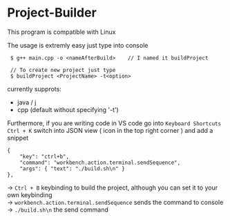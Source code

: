 # Project-Builder

This program is compatible with Linux

The usage is extremly easy just type into console
```
 $ g++ main.cpp -o <nameAfterBuild>    // I named it buildProject

 // To create new project just type
 $ buildProject <ProjectName> -t<option>
```
currently supprots:
 - java / j
 - cpp (default without specifying '-t')

Furthermore, if you are writing code in VS code go into ```Keyboard Shortcuts``` ``` Ctrl + K ```
switch into JSON view ( icon in the top right corner ) and add a snippet
```
{
    "key": "ctrl+b", 
    "command": "workbench.action.terminal.sendSequence",
    "args": { "text": "./build.sh\n" }
},
```

-> ```Ctrl + B``` keybinding to build the project, although you can set it to your own keybinding                                                   
-> ``` workbench.action.terminal.sendSequence ``` sends the command to console                                                            
-> ``` ./build.sh\n ``` the send command                                                     
